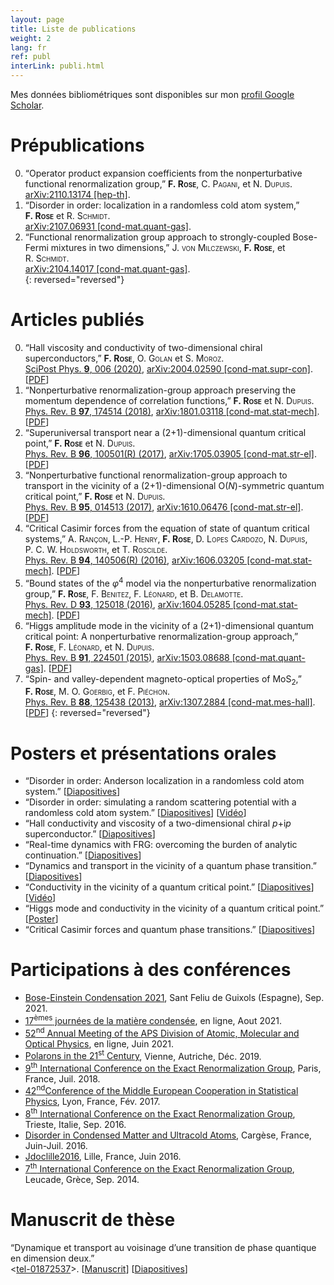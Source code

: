 ```yaml
---
layout: page
title: Liste de publications
weight: 2
lang: fr
ref: publ
interLink: publi.html
---
```


Mes données bibliométriques sont disponibles sur mon [profil Google Scholar](https://scholar.google.com/citations?user=Vw_RiCgAAAAJ).


# Prépublications


0. “Operator product expansion coefficients from the nonperturbative functional renormalization group,” **F.&nbsp;<span style="font-variant:small-caps;">Rose</span>**, C.&nbsp;<span style="font-variant:small-caps;">Pagani</span>, et N.&nbsp;<span style="font-variant:small-caps;">Dupuis</span>.  
[arXiv:2110.13174 [hep-th]](https://arxiv.org/abs/2110.13174).
0. “Disorder in order: localization in a randomless cold atom system,” **F.&nbsp;<span style="font-variant:small-caps;">Rose</span>** et R.&nbsp;<span style="font-variant:small-caps;">Schmidt</span>.  
[arXiv:2107.06931 [cond-mat.quant-gas]](https://arxiv.org/abs/2107.06931).
0.  “Functional renormalization group approach to strongly-coupled Bose-Fermi mixtures in two dimensions,” J.&nbsp;<span style="font-variant:small-caps;">von&nbsp;Milczewski</span>, **F.&nbsp;<span style="font-variant:small-caps;">Rose</span>**, et R.&nbsp;<span style="font-variant:small-caps;">Schmidt</span>.  
[arXiv:2104.14017 [cond-mat.quant-gas]](https://arxiv.org/abs/2104.14017).  
{: reversed="reversed"}


# Articles publiés

0.  “Hall viscosity and conductivity of two-dimensional chiral superconductors,” **F.&nbsp;<span style="font-variant:small-caps;">Rose</span>**, O.&nbsp;<span style="font-variant:small-caps;">Golan</span> et S.&nbsp;<span style="font-variant:small-caps;">Moroz</span>.  
[SciPost Phys. **9**, 006 (2020)](https://doi.org/10.21468/SciPostPhys.9.1.006), [arXiv:2004.02590 [cond-mat.supr-con]](https://arxiv.org/abs/2004.02590).   [[PDF]({{site.baseurl}}/docs/SciPostPhys_9_1_006.pdf)]
0. “Nonperturbative renormalization-group approach preserving the momentum dependence of correlation functions,” **F.&nbsp;<span style="font-variant:small-caps;">Rose</span>** et N.&nbsp;<span style="font-variant:small-caps;">Dupuis</span>.  
[Phys. Rev. B **97**, 174514 (2018)](https://doi.org/10.1103/PhysRevB.97.174514), [arXiv:1801.03118 [cond-mat.stat-mech]](https://arxiv.org/abs/1801.03118). [[PDF]({{site.baseurl}}/docs/PhysRevB.97.174514.pdf)]
0. “Superuniversal transport near a (2+1)-dimensional quantum critical point,” **F.&nbsp;<span style="font-variant:small-caps;">Rose</span>** et N.&nbsp;<span style="font-variant:small-caps;">Dupuis</span>.  
 [Phys. Rev. B **96**, 100501(R) (2017)](https://dx.doi.org/10.1103/PhysRevB.96.100501), [arXiv:1705.03905 [cond-mat.str-el]](https://arxiv.org/abs/1705.03905). [[PDF]({{site.baseurl}}/docs/PhysRevB.96.100501.pdf)]
0. “Nonperturbative functional renormalization-group approach to transport in the vicinity of a (2+1)-dimensional O(*N*)-symmetric quantum critical point,” **F.&nbsp;<span style="font-variant:small-caps;">Rose</span>** et N.&nbsp;<span style="font-variant:small-caps;">Dupuis</span>.  
 [Phys. Rev. B **95**, 014513 (2017)](https://dx.doi.org/10.1103/PhysRevB.95.014513), [arXiv:1610.06476 [cond-mat.str-el]](https://arxiv.org/abs/1610.06476). [[PDF]({{site.baseurl}}/docs/PhysRevB.95.014513.pdf)]
0. “Critical Casimir forces from the equation of state of quantum critical systems,” A.&nbsp;<span style="font-variant:small-caps;">Rançon</span>, L.-P.&nbsp;<span style="font-variant:small-caps;">Henry</span>, **F.&nbsp;<span style="font-variant:small-caps;">Rose</span>**, D.&nbsp;<span style="font-variant:small-caps;">Lopes&nbsp;Cardozo</span>, N.&nbsp;<span style="font-variant:small-caps;">Dupuis</span>, P.&nbsp;C.&nbsp;W.&nbsp;<span style="font-variant:small-caps;">Holdsworth</span>, et T.&nbsp;<span style="font-variant:small-caps;">Roscilde</span>.  
 [Phys. Rev. B **94**, 140506(R) (2016)](https://dx.doi.org/10.1103/PhysRevB.94.140506), [arXiv:1606.03205 [cond-mat.stat-mech]](https://arxiv.org/abs/1606.03205). [[PDF]({{site.baseurl}}/docs/PhysRevB.94.140506.pdf)]
0. “Bound states of the *φ*<sup>4</sup> model via the nonperturbative renormalization group,” **F.&nbsp;<span style="font-variant:small-caps;">Rose</span>**, F.&nbsp;<span style="font-variant:small-caps;">Benitez</span>, F.&nbsp;<span style="font-variant:small-caps;">Léonard</span>, et B.&nbsp;<span style="font-variant:small-caps;">Delamotte</span>.  
 [Phys. Rev. D **93**, 125018 (2016)](https://dx.doi.org/10.1103/PhysRevD.93.125018), [arXiv:1604.05285 [cond-mat.stat-mech]](https://arxiv.org/abs/1604.05285). [[PDF]({{site.baseurl}}/docs/PhysRevD.93.125018.pdf)]
0. “Higgs amplitude mode in the vicinity of a (2+1)-dimensional quantum critical point: A nonperturbative renormalization-group approach,” **F.&nbsp;<span style="font-variant:small-caps;">Rose</span>**, F.&nbsp;<span style="font-variant:small-caps;">Léonard</span>, et N.&nbsp;<span style="font-variant:small-caps;">Dupuis</span>.  
 [Phys. Rev. B **91**, 224501 (2015)](https://dx.doi.org/10.1103/PhysRevB.91.224501), [arXiv:1503.08688 [cond-mat.quant-gas]](https://arxiv.org/abs/1503.08688). [[PDF]({{site.baseurl}}/docs/PhysRevB.91.224501.pdf)]
0. “Spin- and valley-dependent magneto-optical properties of MoS<sub>2</sub>,” **F.&nbsp;<span style="font-variant:small-caps;">Rose</span>**, M.&nbsp;O.&nbsp;<span style="font-variant:small-caps;">Goerbig</span>, et F.&nbsp;<span style="font-variant:small-caps;">Piéchon</span>.  
 [Phys. Rev. B **88**, 125438 (2013)](https://dx.doi.org/10.1103/PhysRevB.88.125438), [arXiv:1307.2884 [cond-mat.mes-hall]](https://arxiv.org/abs/1307.2884). [[PDF]({{site.baseurl}}/docs/PhysRevB.88.125438.pdf)]
{: reversed="reversed"}

# Posters et présentations orales

* “Disorder in order: Anderson localization in a randomless cold atom system.” [[Diapositives]({{site.baseurl}}/docs/rose_groupSem20.pdf)]
* “Disorder in order: simulating a random scattering potential with a randomless cold atom system.” [[Diapositives]({{site.baseurl}}/docs/rose_vienna19.pdf)] [[Vidéo](https://www.youtube.com/watch?v=3MMhnhb2H9Y)]
* “Hall conductivity and viscosity of a two-dimensional chiral *p*+i*p* superconductor.” [[Diapositives]({{site.baseurl}}/docs/rose_retreat19.pdf)]
* “Real-time dynamics with FRG: overcoming the burden of analytic continuation.” [[Diapositives]({{site.baseurl}}/docs/rose_erg18.pdf)]
* “Dynamics and transport in the vicinity of a quantum phase transition.” [[Diapositives]({{site.baseurl}}/docs/seminar_munchen.pdf)]
* “Conductivity in the vicinity of a quantum critical point.” [[Diapositives]({{site.baseurl}}/docs/rose_erg16.pdf)] [[Vidéo](https://indico.ictp.it/event/7608/session/2/contribution/42/material/video/0.link)]
* “Higgs mode and conductivity in the vicinity of a quantum critical point.” [[Poster]({{site.baseurl}}/docs/poster_cargese.pdf)]
* “Critical Casimir forces and quantum phase transitions.” [[Diapositives]({{site.baseurl}}/docs/rose_casimir.pdf)]

# Participations à des conférences

* [Bose-Einstein Condensation 2021](https://bec2021.org), Sant Feliu de Guixols (Espagne), Sep. 2021.
* [17<sup>èmes</sup> journées de la matière condensée](https://jmc17.sciencesconf.org), en ligne, Aout 2021.
* [52<sup>nd</sup> Annual Meeting of the APS Division of Atomic, Molecular and Optical Physics](http://meetings.aps.org/Meeting/DAMOP21), en ligne, Juin 2021.
* [Polarons in the 21<sup>st</sup> Century](https://www.esi.ac.at/events/e25/), Vienne, Autriche, Déc. 2019.
* [9<sup>th</sup> International Conference on the Exact Renormalization Group](https://erg2018.sciencesconf.org), Paris, France, Juil. 2018.
* [42<sup>nd</sup>Conference of the Middle European Cooperation in Statistical Physics](https://meco42.sciencesconf.org), Lyon, France, Fév. 2017.
* [8<sup>th</sup> International Conference on the Exact Renormalization Group](https://indico.ictp.it/event/7608/), Trieste, Italie, Sep. 2016.
* [Disorder in Condensed Matter and Ultracold Atoms](https://dcmua2016.sciencesconf.org), Cargèse, France, Juin-Juil. 2016.
* [Jdoclille2016](https://jdoclille2016.sciencesconf.org), Lille, France, Juin 2016.
* [7<sup>th</sup> International Conference on the Exact Renormalization Group](http://erg2014.phys.uoa.gr), Leucade, Grèce, Sep. 2014.



# Manuscrit de thèse

“Dynamique et transport au voisinage d’une transition de phase quantique en dimension deux.”  
<[tel-01872537](https://tel.archives-ouvertes.fr/tel-01872537)>. [[Manuscrit]({{site.baseurl}}/docs/Rose_manuscrit.pdf)] [[Diapositives]({{site.baseurl}}/docs/soutenance_rose.pdf)]

